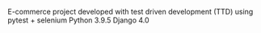 E-commerce project
developed with test driven development (TTD) 
using pytest + selenium
Python 3.9.5 Django 4.0 